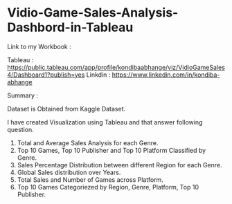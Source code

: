 # Vidio-Game-Sales-Analysis-Dashbord-in-Tableau

Link to my Workbook :

Tableau :  https://public.tableau.com/app/profile/kondibaabhange/viz/VidioGameSales4/Dashboard1?publish=yes
Linkdin : https://www.linkedin.com/in/kondiba-abhange


Summary :

Dataset is Obtained from Kaggle Dataset.

I have created Visualization using Tableau and that answer following question.
1.	Total and Average Sales Analysis for each Genre.
2.	Top 10 Games, Top 10 Publisher and Top 10 Platform Classified by Genre.
3.	Sales Percentage Distribution between different Region for each Genre.
4.	Global Sales distribution over Years.
5.	Total Sales and Number of Games across Platform.
6.	Top 10 Games Categoriezed by Region, Genre, Platform, Top 10 Publisher.
 

